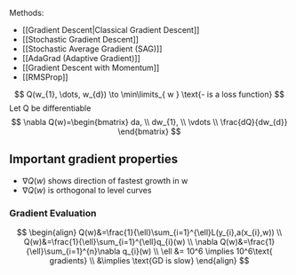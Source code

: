 Methods:
- [[Gradient Descent|Classical Gradient Descent]]
- [[Stochastic Gradient Descent]]
- [[Stochastic Average Gradient (SAG)]]
- [[AdaGrad (Adaptive Gradient)]]
- [[Gradient Descent with Momentum]]
- [[RMSProp]]


$$
Q(w_{1}, \dots, w_{d}) \to \min\limits_{ w } \text{- is a loss function}
$$
Let Q be differentiable
$$
\nabla Q(w)=\begin{bmatrix}
da, \\
dw_{1}, \\
\vdots \\
\frac{dQ}{dw_{d}}
\end{bmatrix}
$$
## Important gradient properties
- $\nabla Q(w)$ shows direction of fastest growth in w
- $\nabla Q(w)$ is orthogonal to level curves


### Gradient Evaluation
$$
\begin{align}
Q(w)&=\frac{1}{\ell}\sum_{i=1}^{\ell}L(y_{i},a(x_{i},w)) \\
Q(w)&=\frac{1}{\ell}\sum_{i=1}^{\ell}q_{i}(w) \\
\nabla Q(w)&=\frac{1}{\ell}\sum_{i=1}^{n}\nabla q_{i}(w) \\
\ell &= 10^6 \implies 10^6\text{ gradients}  \\
&\implies \text{GD is slow}
\end{align}
$$


